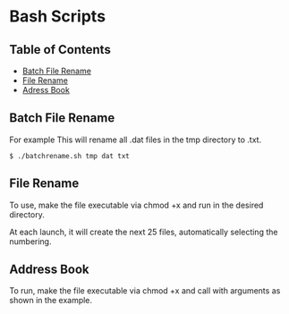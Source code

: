 # Bash Scripts

## Table of Contents

- [Batch File Rename](#about)
- [File Rename](#getting_started)
- [Adress Book](#usage)


## Batch File Rename <a name = "about"></a>
For example This will rename all .dat files in the tmp directory to .txt.
```
$ ./batchrename.sh tmp dat txt
```
## File Rename <a name = "getting_started"></a>

To use, make the file executable via chmod +x and run in the desired directory.

At each launch, it will create the next 25 files, automatically selecting the numbering.



## Address Book <a name = "usage"></a>

To run, make the file executable via chmod +x and call with arguments as shown in the example.
